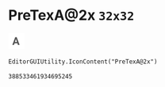 # PreTexA@2x `32x32`
<img src="/img/PreTexA@2x.png" width=32 height=32>

``` CSharp
EditorGUIUtility.IconContent("PreTexA@2x")
```
```
388533461934695245
```
